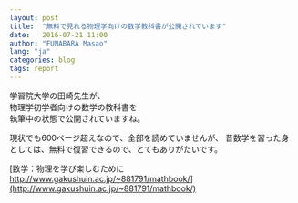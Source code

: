 ```yaml
---
layout: post
title:  "無料で見れる物理学向けの数学教科書が公開されています"
date:   2016-07-21 11:00
author: "FUNABARA Masao"
lang: "ja"
categories: blog
tags: report
---
```


学習院大学の田崎先生が、  
物理学初学者向けの数学の教科書を  
執筆中の状態で公開されていますね。

現状でも600ページ超えなので、全部を読めていませんが、
昔数学を習った身としては、無料で復習できるので、とてもありがたいです。

[数学：物理を学び楽しむために<br>http://www.gakushuin.ac.jp/~881791/mathbook/](http://www.gakushuin.ac.jp/~881791/mathbook/)
